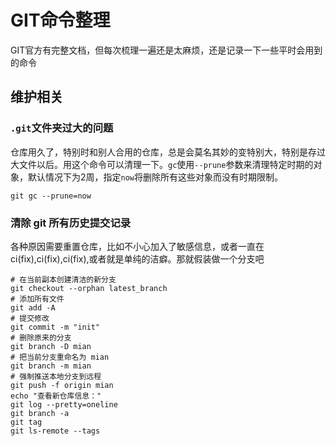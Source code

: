 # GIT命令整理


GIT官方有完整文档，但每次梳理一遍还是太麻烦，还是记录一下一些平时会用到的命令

<!--more-->

## 维护相关

### `.git`文件夹过大的问题

仓库用久了，特别时和别人合用的仓库，总是会莫名其妙的变特别大，特别是存过大文件以后。用这个命令可以清理一下。`gc`使用`--prune`参数来清理特定时期的对象，默认情况下为2周，指定`now`将删除所有这些对象而没有时期限制。

```shell
git gc --prune=now
```

### 清除 git 所有历史提交记录

各种原因需要重置仓库，比如不小心加入了敏感信息，或者一直在ci(fix),ci(fix),ci(fix),或者就是单纯的洁癖。那就假装做一个分支吧

```shell
# 在当前副本创建清洁的新分支
git checkout --orphan latest_branch
# 添加所有文件
git add -A
# 提交修改
git commit -m "init"
# 删除原来的分支
git branch -D mian
# 把当前分支重命名为 mian
git branch -m mian
# 强制推送本地分支到远程
git push -f origin mian
echo "查看新仓库信息："
git log --pretty=oneline
git branch -a
git tag
git ls-remote --tags
```

